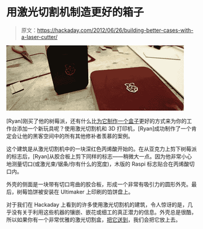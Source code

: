 # 用激光切割机制造更好的箱子

> 原文：<https://hackaday.com/2012/06/26/building-better-cases-with-a-laser-cutter/>

![](img/b1d2b45ef9cfe359163ed5dfe51dab21.png "box")

[Ryan]刚买了他的树莓派，还有什么比[为它制作一个盒子](http://thingist.com/blog.html?id=25639)更好的方式来为你的工作台添加一个新玩具呢？使用激光切割机和 3D 打印机，[Ryan]成功制作了一个肯定会让他的黑客空间中的所有其他修补者羡慕的案例。

这个建筑是从激光切割机中的一块深红色丙烯酸开始的。在从亚克力上剪下树莓派的标志后，[Ryan]从胶合板上剪下同样的标志——稍微大一点。因为他非常小心地测量切口(或激光束/锯条/你有什么的宽度)，木版的 Raspi 标志贴合在丙烯酸切口内。

外壳的侧面是一块带有切口弯曲的胶合板，形成一个非常有吸引力的圆形外壳。最后，树莓馅饼被安装在 Ultimaker 上印刷的馅饼盘上。

对于我们在 Hackaday 上看到的许多使用激光切割机的建筑，令人惊讶的是，几乎没有关于利用这些机器的镶嵌、嵌花或细工的真正潜力的信息。外壳总是很酷，所以如果你有一个非常优雅的激光切割盒，[把它送到](http://hackaday.com/contact-hack-a-day/)，我们会把它放上去。